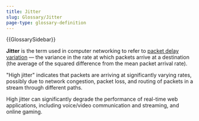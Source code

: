 ```yaml
---
title: Jitter
slug: Glossary/Jitter
page-type: glossary-definition
---
```


{{GlossarySidebar}}

**Jitter** is the term used in computer networking to refer to [packet delay variation](https://en.wikipedia.org/wiki/Packet_delay_variation) — the variance in the rate at which packets arrive at a destination (the average of the squared difference from the mean packet arrival rate).

"High jitter" indicates that packets are arriving at significantly varying rates, possibly due to network congestion, packet loss, and routing of packets in a stream through different paths.

High jitter can significantly degrade the performance of real-time web applications, including voice/video communication and streaming, and online gaming.
